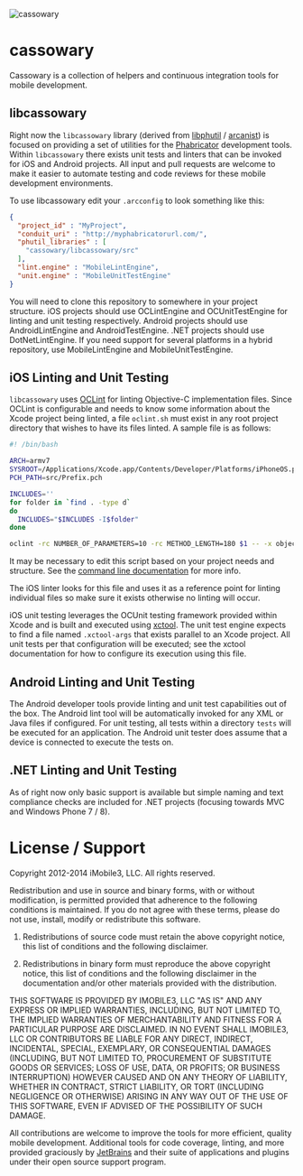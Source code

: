 ![cassowary](https://raw.github.com/imobile3/cassowary/master/cassowary.png)

cassowary
=========

Cassowary is a collection of helpers and continuous integration tools for mobile development.

libcassowary
------------

Right now the `libcassowary` library (derived from [libphutil][0] / [arcanist][1]) is focused on providing a set of utilities for the [Phabricator][2] development tools. Within `libcassowary` there exists unit tests and linters that can be invoked for iOS and Android projects. All input and pull requests are welcome to make it easier to automate testing and code reviews for these mobile development environments.

To use libcassowary edit your `.arcconfig` to look something like this:

```json
{
  "project_id" : "MyProject",
  "conduit_uri" : "http://myphabricatorurl.com/",
  "phutil_libraries" : [
    "cassowary/libcassowary/src"
  ],
  "lint.engine" : "MobileLintEngine",
  "unit.engine" : "MobileUnitTestEngine"
}
```

You will need to clone this repository to somewhere in your project structure. iOS projects should use OCLintEngine and OCUnitTestEngine for linting and unit testing respectively. Android projects should use AndroidLintEngine and AndroidTestEngine. .NET projects should use DotNetLintEngine. If you need support for several platforms in a hybrid repository, use MobileLintEngine and MobileUnitTestEngine.

iOS Linting and Unit Testing
----------------------------

`libcassowary` uses [OCLint][3] for linting Objective-C implementation files. Since OCLint is configurable and needs to know some information about the Xcode project being linted, a file `oclint.sh` must exist in any root project directory that wishes to have its files linted. A sample file is as follows:

```bash
#! /bin/bash

ARCH=armv7
SYSROOT=/Applications/Xcode.app/Contents/Developer/Platforms/iPhoneOS.platform/Developer/SDKs/iPhoneOS7.0.sdk
PCH_PATH=src/Prefix.pch

INCLUDES=''
for folder in `find . -type d`
do
  INCLUDES="$INCLUDES -I$folder"
done

oclint -rc NUMBER_OF_PARAMETERS=10 -rc METHOD_LENGTH=180 $1 -- -x objective-c -arch $ARCH -F . -isysroot $SYSROOT -g -I$INCLUDES -include $PCH_PATH -c
```

It may be necessary to edit this script based on your project needs and structure. See the [command line documentation][4] for more info.

The iOS linter looks for this file and uses it as a reference point for linting individual files so make sure it exists otherwise no linting will occur.

iOS unit testing leverages the OCUnit testing framework provided within Xcode and is built and executed using [xctool][5]. The unit test engine expects to find a file named `.xctool-args` that exists parallel to an Xcode project. All unit tests per that configuration will be executed; see the xctool documentation for how to configure its execution using this file.

Android Linting and Unit Testing
--------------------------------

The Android developer tools provide linting and unit test capabilities out of the box. The Android lint tool will be automatically invoked for any XML or Java files if configured. For unit testing, all tests within a directory `tests` will be executed for an application. The Android unit tester does assume that a device is connected to execute the tests on.

.NET Linting and Unit Testing
-----------------------------

As of right now only basic support is available but simple naming and text compliance checks are included for .NET projects (focusing towards MVC and Windows Phone 7 / 8).

License / Support
=================

Copyright 2012-2014 iMobile3, LLC. All rights reserved.

Redistribution and use in source and binary forms, with or without
modification, is permitted provided that adherence to the following
conditions is maintained. If you do not agree with these terms,
please do not use, install, modify or redistribute this software.

1. Redistributions of source code must retain the above copyright notice, this
list of conditions and the following disclaimer.

2. Redistributions in binary form must reproduce the above copyright notice,
this list of conditions and the following disclaimer in the documentation
and/or other materials provided with the distribution.

THIS SOFTWARE IS PROVIDED BY IMOBILE3, LLC "AS IS" AND ANY EXPRESS OR
IMPLIED WARRANTIES, INCLUDING, BUT NOT LIMITED TO, THE IMPLIED WARRANTIES OF
MERCHANTABILITY AND FITNESS FOR A PARTICULAR PURPOSE ARE DISCLAIMED. IN NO
EVENT SHALL IMOBILE3, LLC OR CONTRIBUTORS BE LIABLE FOR ANY DIRECT,
INDIRECT, INCIDENTAL, SPECIAL, EXEMPLARY, OR CONSEQUENTIAL DAMAGES (INCLUDING,
BUT NOT LIMITED TO, PROCUREMENT OF SUBSTITUTE GOODS OR SERVICES; LOSS OF USE,
DATA, OR PROFITS; OR BUSINESS INTERRUPTION) HOWEVER CAUSED AND ON ANY THEORY OF
LIABILITY, WHETHER IN CONTRACT, STRICT LIABILITY, OR TORT (INCLUDING NEGLIGENCE
OR OTHERWISE) ARISING IN ANY WAY OUT OF THE USE OF THIS SOFTWARE, EVEN IF
ADVISED OF THE POSSIBILITY OF SUCH DAMAGE.

All contributions are welcome to improve the tools for more efficient, quality mobile development. Additional tools for code coverage, linting, and more provided graciously by [JetBrains][6] and their suite of applications and plugins under their open source support program.

[0]: http://github.com/facebook/libphutil
[1]: http://github.com/facebook/arcanist
[2]: http://github.com/facebook/phabricator
[3]: http://oclint.org
[4]: http://docs.oclint.org/en/dev/usage/oclint.html
[5]: http://github.com/facebook/xctool
[6]: http://www.jetbrains.com/
